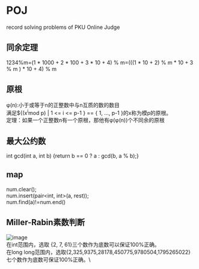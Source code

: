 # POJ
record solving problems of PKU Online Judge

## 同余定理
1234%m=(1 * 1000 + 2 * 100 + 3 * 10 + 4) % m=(((1 * 10 + 2) % m * 10 + 3 % m ) * 10 + 4) % m

## 原根
&#966;(n):小于或等于n的正整数中与n互质的数的数目\
满足${(x<sup>i</sup>mod p) | 1 <= i <= p-1 } == { 1, …, p-1 }的x称为模p的原根。\
定理：如果一个正整数n有一个原根，那他有&#966;(&#966;(n))个不同余的原根

## 最大公约数
int gcd(int a, int b) {return b == 0 ? a : gcd(b, a % b);}

## map
num.clear();\
num.insert(pair<int, int>(a, rest));\
num.find(a)!=num.end()

## Miller-Rabin素数判断
![image](https://github.com/hs475/POJ/assets/106378766/33d58d0c-d4a7-4028-a1e8-3cae5db754b6)\
在int范围内，选取 {2, 7, 61}三个数作为底数可以保证100%正确。\
在long long范围内，选取{2,325,9375,28178,450775,9780504,1795265022}七个数作为底数可保证100%正确。\




